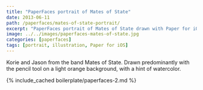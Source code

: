 ```yaml
---
title: "PaperFaces portrait of Mates of State"
date: 2013-06-11
path: /paperfaces/mates-of-state-portrait/
excerpt: "PaperFaces portrait of Mates of State drawn with Paper for iOS on an iPad."
image: ../../images/paperfaces-mates-of-state.jpg
categories: [paperfaces]
tags: [portrait, illustration, Paper for iOS]
---
```


Korie and Jason from the band Mates of State. Drawn predominantly with the pencil tool on a light orange background, with a hint of watercolor.

{% include_cached boilerplate/paperfaces-2.md %}
